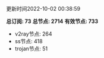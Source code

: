 更新时间2022-10-02 00:38:59

**总订阅: 73**
**总节点: 2714**
**有效节点: 733**
- v2ray节点: 264
- ss节点: 418
- trojan节点: 51
